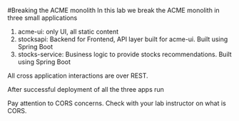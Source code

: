 #Breaking the ACME monolith
In this lab we break the ACME monolith in three small applications
1. acme-ui: only UI, all static content
2. stocksapi: Backend for Frontend, API layer built for acme-ui. Built using Spring Boot
3. stocks-service: Business logic to provide stocks recommendations. Built using Spring Boot

All cross application interactions are over REST.

After successful deployment of all the three apps run

Pay attention to CORS concerns. Check with your lab instructor on what is CORS.
